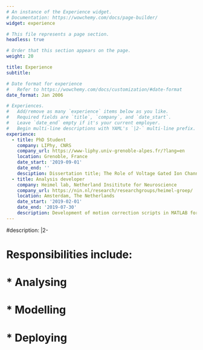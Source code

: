 ```yaml
---
# An instance of the Experience widget.
# Documentation: https://wowchemy.com/docs/page-builder/
widget: experience

# This file represents a page section.
headless: true

# Order that this section appears on the page.
weight: 20

title: Experience
subtitle:

# Date format for experience
#   Refer to https://wowchemy.com/docs/customization/#date-format
date_format: Jan 2006

# Experiences.
#   Add/remove as many `experience` items below as you like.
#   Required fields are `title`, `company`, and `date_start`.
#   Leave `date_end` empty if it's your current employer.
#   Begin multi-line descriptions with YAML's `|2-` multi-line prefix.
experience:
  - title: PhD Student
    company: LIPhy, CNRS
    company_url: https://www-liphy.univ-grenoble-alpes.fr/?lang=en
    location: Grenoble, France
    date_start: '2019-09-01'
    date_end: ''
    desciption: Dissertation title; The Role of Voltage Gated Ion Channels in 5th Layer Pyramidal Neuron Action Potential Backpropagation, a Computational Model. Advisor Dr. Marco Canepari
  - title: Analysis developer
    company: Heimel lab, Netherland Insititute for Neuroscience
    company_url: https://nin.nl/research/researchgroups/heimel-groep/
    location: Amsterdam, The Netherlands
    date_start: '2019-02-01'
    date_end: '2019-07-30'
    description: Development of motion correction scripts in MATLAB for the analysis of deep-brain 2-photon microscopy data.
---
```


#description: |2-
#        Responsibilities include:
#        
#        * Analysing
#        * Modelling
#        * Deploying